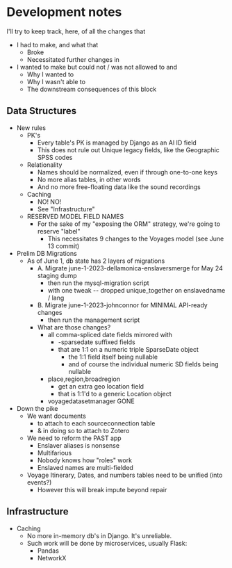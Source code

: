 # Development notes

I'll try to keep track, here, of all the changes that

* I had to make, and what that
	* Broke
	* Necessitated further changes in
* I wanted to make but could not / was not allowed to and
	* Why I wanted to
	* Why I wasn't able to
	* The downstream consequences of this block

## Data Structures

* New rules
	* PK's
		* Every table's PK is managed by Django as an AI ID field
		* This does not rule out Unique legacy fields, like the Geographic SPSS codes
	* Relationality
		* Names should be normalized, even if through one-to-one keys
		* No more alias tables, in other words
		* And no more free-floating data like the sound recordings
	* Caching
		* NO! NO!
		* See "Infrastructure"
	* RESERVED MODEL FIELD NAMES
		* For the sake of my "exposing the ORM" strategy, we're going to reserve "label"
			* This necessitates 9 changes to the Voyages model (see June 13 commit)
* Prelim DB Migrations
	* As of June 1, db state has 2 layers of migrations
		* A. Migrate june-1-2023-dellamonica-enslaversmerge for May 24 staging dump
			* then run the mysql-migration script
			* with one tweak -- dropped unique_together on enslavedname / lang
		* B. Migrate june-1-2023-johnconnor for MINIMAL API-ready changes
			* then run the management script
		* What are those changes?
			* all comma-spliced date fields mirrored with
				* -sparsedate suffixed fields
				* that are 1:1 on a numeric triple SparseDate object
					* the 1:1 field itself being nullable
					* and of course the individual numeric SD fields being nullable
			* place,region,broadregion
				* get an extra geo location field
				* that is 1:1'd to a generic Location object
			* voyagedatasetmanager GONE
* Down the pike
	* We want documents
		* to attach to each sourceconnection table
		* & in doing so to attach to Zotero
	* We need to reform the PAST app
		* Enslaver aliases is nonsense
		* Multifarious 
		* Nobody knows how "roles" work
		* Enslaved names are multi-fielded
	* Voyage Itinerary, Dates, and numbers tables need to be unified (into events?)
		* However this will break impute beyond repair

## Infrastructure

* Caching
	* No more in-memory db's in Django. It's unreliable.
	* Such work will be done by microservices, usually Flask:
		* Pandas
		* NetworkX
